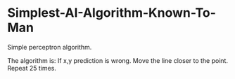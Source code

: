 # Simplest-AI-Algorithm-Known-To-Man
Simple perceptron algorithm.

The algorithm is:
If x,y prediction is wrong. Move the line closer to the point. Repeat 25 times.
